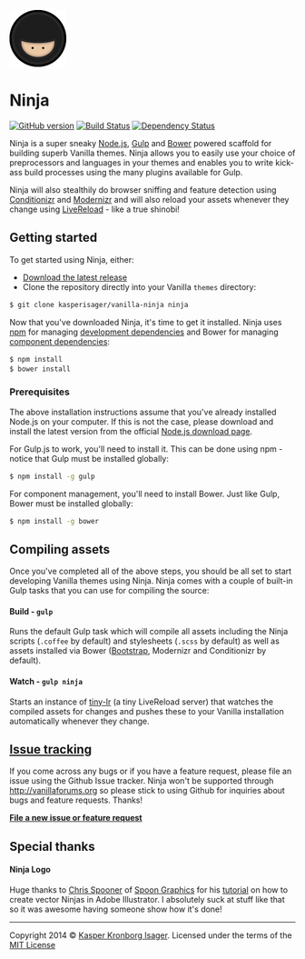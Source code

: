 [![Ninja](design/images/ninja.png)](https://github.com/kasperisager/vanilla-ninja)

# Ninja

[![GitHub version](https://badge.fury.io/gh/kasperisager%2Fvanilla-ninja.png)](http://badge.fury.io/gh/kasperisager%2Fvanilla-ninja) [![Build Status](https://travis-ci.org/kasperisager/Ninja.png)](https://travis-ci.org/kasperisager/vanilla-ninja) [![Dependency Status](https://gemnasium.com/kasperisager/vanilla-ninja.png)](https://gemnasium.com/kasperisager/vanilla-ninja)


Ninja is a super sneaky [Node.js](http://nodejs.org/), [Gulp](http://gulpjs.com/) and [Bower](http://bower.io/) powered scaffold for building superb Vanilla themes. Ninja allows you to easily use your choice of preprocessors and languages in your themes and enables you to write kick-ass build processes using the many plugins available for Gulp.

Ninja will also stealthily do browser sniffing and feature detection using [Conditionizr](https://github.com/conditionizr/conditionizr) and [Modernizr](https://github.com/Modernizr/Modernizr) and will also reload your assets whenever they change using [LiveReload](http://livereload.com/) - like a true shinobi!


## Getting started

To get started using Ninja, either:
- [Download the latest release](https://github.com/kasperisager/vanilla-ninja/releases)
- Clone the repository directly into your Vanilla `themes` directory:

```sh
$ git clone kasperisager/vanilla-ninja ninja
```

Now that you've downloaded Ninja, it's time to get it installed. Ninja uses [npm](https://npmjs.org/) for managing [development dependencies](package.json) and Bower for managing [component dependencies](bower.json):

```sh
$ npm install
$ bower install
```

### Prerequisites

The above installation instructions assume that you've already installed Node.js on your computer. If this is not the case, please download and install the latest version from the official [Node.js download page](http://nodejs.org/download/).

For Gulp.js to work, you'll need to install it. This can be done using npm - notice that Gulp must be installed globally:

```sh
$ npm install -g gulp
```

For component management, you'll need to install Bower. Just like Gulp, Bower must be installed globally:

```sh
$ npm install -g bower
```


## Compiling assets

Once you've completed all of the above steps, you should be all set to start developing Vanilla themes using Ninja. Ninja comes with a couple of built-in Gulp tasks that you can use for compiling the source:

#### Build - `gulp`
Runs the default Gulp task which will compile all assets including the Ninja scripts (`.coffee` by default) and stylesheets (`.scss` by default) as well as assets installed via Bower ([Bootstrap](https://github.com/twitter/bootstrap), Modernizr and Conditionizr by default).

#### Watch - `gulp ninja`
Starts an instance of [tiny-lr](https://github.com/mklabs/tiny-lr) (a tiny LiveReload server) that watches the compiled assets for changes and pushes these to your Vanilla installation automatically whenever they change.


## [Issue tracking](https://github.com/kasperisager/vanilla-ninja/issues)

If you come across any bugs or if you have a feature request, please file an issue using the Github Issue tracker. Ninja won't be supported through http://vanillaforums.org so please stick to using Github for inquiries about bugs and feature requests. Thanks!

[__File a new issue or feature request__](https://github.com/kasperisager/vanilla-ninja/issues/new)


## Special thanks

#### Ninja Logo
Huge thanks to [Chris Spooner](http://twitter.com/chrisspooner) of [Spoon Graphics](http://www.spoongraphics.co.uk/) for his [tutorial](http://blog.spoongraphics.co.uk/tutorials/illustrator-tutorial-create-a-gang-of-vector-ninjas) on how to create vector Ninjas in Adobe Illustrator. I absolutely suck at stuff like that so it was awesome having someone show how it's done!

---

Copyright 2014 © [Kasper Kronborg Isager](https://kasperisager.github.io). Licensed under the terms of the [MIT License](LICENSE.md)
